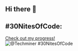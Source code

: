 ## Hi there 👋

<!--
**techminer71/techminer71** is a ✨ _special_ ✨ repository because its `README.md` (this file) appears on your GitHub profile.

Here are some ideas to get you started:

- 🔭 I’m currently working on ...
- 🌱 I’m currently learning ...
- 👯 I’m looking to collaborate on ...
- 🤔 I’m looking for help with ...
- 💬 Ask me about ...
- 📫 How to reach me: ...
- 😄 Pronouns: ...
- ⚡ Fun fact: ...
-->
## #30NitesOfCode:
[Check out my progress!](https://www.codedex.io/@Techminer/30-nites-of-code)  
![@Techminer #30NitesOfCode](https://www.codedex.io/api/)
